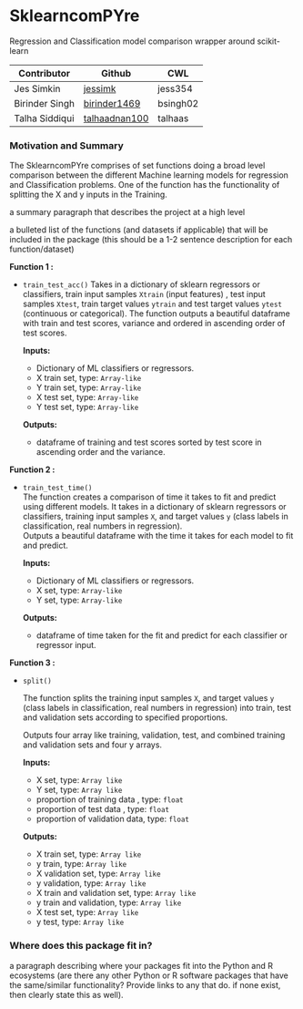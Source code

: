 
# SklearncomPYre
Regression and Classification model comparison wrapper around scikit-learn

| Contributor                  | Github              | CWL |
| --------------------- |-----------------------|-----------------------|
| Jes Simkin | [jessimk](https://github.com/jessimk) | jess354 |
| Birinder Singh | [birinder1469](https://github.com/Birinder1469) | bsingh02 |
| Talha Siddiqui | [talhaadnan100](https://github.com/talhaadnan100) | talhaas |


### Motivation and Summary

The SklearncomPYre comprises of set functions doing a broad level comparison between the different Machine learning models for regression and Classification problems. One of the function has the functionality of splitting the X and y inputs in the Training.


a summary paragraph that describes the project at a high level

a bulleted list of the functions (and datasets if applicable) that will be included in the package (this should be a 1-2 sentence description for each function/dataset)

__Function 1 :__

- `train_test_acc()`
    Takes in a dictionary of sklearn regressors or classifiers, train input samples `Xtrain` (input features) , test input samples `Xtest`, train target values `ytrain` and test target values `ytest` (continuous or categorical).
    The function outputs a beautiful dataframe with train and test scores, variance and ordered in ascending order of test scores.  <br>

  __Inputs:__


    - Dictionary of ML classifiers or regressors.
	- X train set, type: `Array-like `
	- Y train set, type: `Array-like`
	- X test set, type: `Array-like `
	- Y test set, type: `Array-like`

  __Outputs:__ <br>

  - dataframe of training and test scores sorted by test score in ascending order and the variance.


__Function 2 :__

- `train_test_time()`  <br>
  The function creates a comparison of time it takes to fit and predict using different models. It takes in a dictionary of sklearn regressors or classifiers, training input samples `X`, and target values `y` (class labels in classification, real numbers in regression). <br>
  Outputs a beautiful dataframe with the time it takes for each model to fit and predict. <br>

  __Inputs:__   

    - Dictionary of ML classifiers or regressors.
	- X set, type: `Array-like `
	- Y set, type: `Array-like`

  __Outputs:__<br>

  - dataframe of time taken for the fit and predict for each classifier or regressor input.

__Function 3 :__

- `split()`

  The function splits the training input samples `X`, and target values `y` (class labels in classification, real numbers in regression) into train, test and validation sets according to specified proportions.

    Outputs four array like training, validation, test, and combined training and validation sets and four y arrays. <br>

    __Inputs:__
    - X set, type: `Array like `
    - Y set, type: `Array like`
    - proportion of training data  , type: `float`
    - proportion of test data , type: `float`
    - proportion of validation data, type: `float`<br>

    __Outputs:__
    - X train set, type: `Array like`
    - y train, type: `Array like`
    - X validation set, type: `Array like`
    - y validation, type: `Array like`
    - X train and validation set, type: `Array like`
    - y train and validation, type: `Array like`
    - X test set, type: `Array like`
    - y test, type: `Array like`

### Where does this package fit in?

a paragraph describing where your packages fit into the Python and R ecosystems
(are there any other Python or R software packages that have the same/similar functionality?
Provide links to any that do. if none exist, then clearly state this as well).
